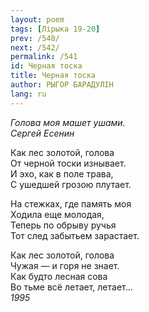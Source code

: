 ```yaml
---
layout: poem
tags: [Лірыка 19-20]
prev: /540/
next: /542/
permalink: /541
id: Черная тоска
title: Черная тоска
author: РЫГОР БАРАДУЛІН
lang: ru
---
```



*Голова моя машет ушами.  
Сергей Есенин*  

Как лес золотой, голова  
От черной тоски изнывает.  
И эхо, как в поле трава,  
С ушедшей грозою плутает.  

На стежках, где память моя  
Ходила еще молодая,  
Теперь по обрыву ручья  
Тот след забытьем зарастает.  

Как лес золотой, голова  
Чужая — и горя не знает.  
Как будто лесная сова  
Во тьме всё летает, летает...  
*1995*  
